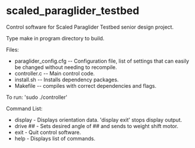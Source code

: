# scaled_paraglider_testbed
Control software for Scaled Paraglider Testbed senior design project.

Type make in program directory to build.

Files:
- paraglider_config.cfg -- Configuration file, list of settings that can easily be changed without needing to recompile.
- controller.c -- Main control code.
- install.sh -- Installs dependency packages.
- Makefile -- compiles with correct dependencies and flags.

To run: 'sudo ./controller'

Command List: 
- display - Displays orientation data. 'display exit' stops display output.
- drive ## - Sets desired angle of ## and sends to weight shift motor. 
- exit - Quit control software.
- help - Displays list of commands.
